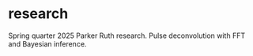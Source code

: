 # research
Spring quarter 2025 Parker Ruth research. Pulse deconvolution with FFT and Bayesian inference.
